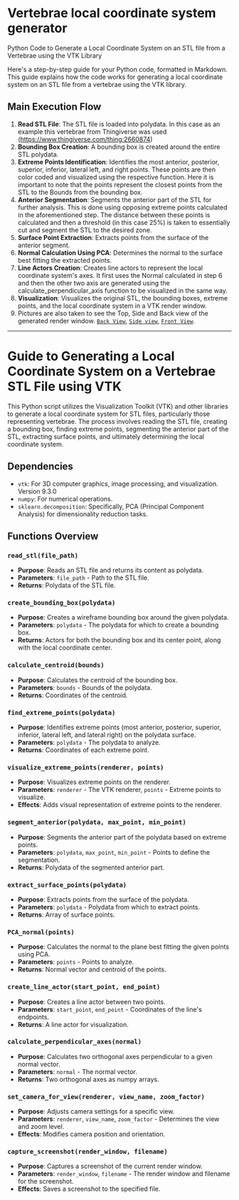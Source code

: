 # Vertebrae local coordinate system generator
Python Code to Generate a Local Coordinate System on an STL file from a Vertebrae using the VTK Library

Here's a step-by-step guide for your Python code, formatted in Markdown. This guide explains how the code works for generating a local coordinate system on an STL file from a vertebrae using the VTK library.

## Main Execution Flow

1. **Read STL File**: The STL file is loaded into polydata. In this case as an example this vertebrae from Thingiverse was used (https://www.thingiverse.com/thing:2660874)
2. **Bounding Box Creation**: A bounding box is created around the entire STL polydata.
3. **Extreme Points Identification**: Identifies the most anterior, posterior, superior, inferior, lateral left, and right points. These points are then color coded and visualized using the respective function. Here it is important to note that the points represent the closest points from the STL to the Bounds from the bounding box. 
4. **Anterior Segmentation**: Segments the anterior part of the STL for further analysis. This is done using opposing extreme points calculated in the aforementioned step. The distance between these points is calculated and then a threshold (in this case 25%) is taken to essentially cut and segment the STL to the desired zone. 
5. **Surface Point Extraction**: Extracts points from the surface of the anterior segment.
6. **Normal Calculation Using PCA**: Determines the normal to the surface best fitting the extracted points.
7. **Line Actors Creation**: Creates line actors to represent the local coordinate system's axes. It first uses the Normal calculated in step 6 and then the other two axis are generated using the calculate_perpendicular_axis function to be visualized in the same way. 
8. **Visualization**: Visualizes the original STL, the bounding boxes, extreme points, and the local coordinate system in a VTK render window. 
9. Pictures are also taken to see the Top, Side and Back view of the generated render window. [`Back View`](Bvretebc2_back.png),  [`Side view`](Bvretebc2_side.png),  [`Front View`](Bvretebc2_top.png).

---

# Guide to Generating a Local Coordinate System on a Vertebrae STL File using VTK

This Python script utilizes the Visualization Toolkit (VTK) and other libraries to generate a local coordinate system for STL files, particularly those representing vertebrae. The process involves reading the STL file, creating a bounding box, finding extreme points, segmenting the anterior part of the STL, extracting surface points, and ultimately determining the local coordinate system.

## Dependencies
- `vtk`: For 3D computer graphics, image processing, and visualization. Version 9.3.0
- `numpy`: For numerical operations.
- `sklearn.decomposition`: Specifically, PCA (Principal Component Analysis) for dimensionality reduction tasks.

## Functions Overview

### `read_stl(file_path)`
- **Purpose**: Reads an STL file and returns its content as polydata.
- **Parameters**: `file_path` - Path to the STL file.
- **Returns**: Polydata of the STL file.

### `create_bounding_box(polydata)`
- **Purpose**: Creates a wireframe bounding box around the given polydata.
- **Parameters**: `polydata` - The polydata for which to create a bounding box.
- **Returns**: Actors for both the bounding box and its center point, along with the local coordinate center.

### `calculate_centroid(bounds)`
- **Purpose**: Calculates the centroid of the bounding box.
- **Parameters**: `bounds` - Bounds of the polydata.
- **Returns**: Coordinates of the centroid.

### `find_extreme_points(polydata)`
- **Purpose**: Identifies extreme points (most anterior, posterior, superior, inferior, lateral left, and lateral right) on the polydata surface.
- **Parameters**: `polydata` - The polydata to analyze.
- **Returns**: Coordinates of each extreme point.

### `visualize_extreme_points(renderer, points)`
- **Purpose**: Visualizes extreme points on the renderer.
- **Parameters**: `renderer` - The VTK renderer, `points` - Extreme points to visualize.
- **Effects**: Adds visual representation of extreme points to the renderer.

### `segment_anterior(polydata, max_point, min_point)`
- **Purpose**: Segments the anterior part of the polydata based on extreme points.
- **Parameters**: `polydata`, `max_point`, `min_point` - Points to define the segmentation.
- **Returns**: Polydata of the segmented anterior part.

### `extract_surface_points(polydata)`
- **Purpose**: Extracts points from the surface of the polydata.
- **Parameters**: `polydata` - Polydata from which to extract points.
- **Returns**: Array of surface points.

### `PCA_normal(points)`
- **Purpose**: Calculates the normal to the plane best fitting the given points using PCA.
- **Parameters**: `points` - Points to analyze.
- **Returns**: Normal vector and centroid of the points.

### `create_line_actor(start_point, end_point)`
- **Purpose**: Creates a line actor between two points.
- **Parameters**: `start_point`, `end_point` - Coordinates of the line's endpoints.
- **Returns**: A line actor for visualization.

### `calculate_perpendicular_axes(normal)`
- **Purpose**: Calculates two orthogonal axes perpendicular to a given normal vector.
- **Parameters**: `normal` - The normal vector.
- **Returns**: Two orthogonal axes as numpy arrays.

### `set_camera_for_view(renderer, view_name, zoom_factor)`
- **Purpose**: Adjusts camera settings for a specific view.
- **Parameters**: `renderer`, `view_name`, `zoom_factor` - Determines the view and zoom level.
- **Effects**: Modifies camera position and orientation.

### `capture_screenshot(render_window, filename)`
- **Purpose**: Captures a screenshot of the current render window.
- **Parameters**: `render_window`, `filename` - The render window and filename for the screenshot.
- **Effects**: Saves a screenshot to the specified file.

